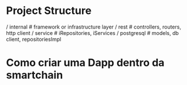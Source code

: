 # Project Structure

/ internal # framework or infrastructure layer
/ rest # controllers, routers, http client
/ service # iRepositories, iServices
/ postgresql # models, db client, repositoriesImpl

# Como criar uma Dapp dentro da smartchain
